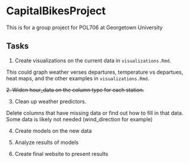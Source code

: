 # CapitalBikesProject

This is for a group project for POL706 at Georgetown University

## Tasks 

1. Create visualizations on the current data in `visualizations.Rmd`. 

This could graph weather verses departures, temperature vs departues, heat maps, and the other examples in `visualizations.Rmd`.

~~2. Widen hour_data on the column type for each station.~~

3. Clean up weather predictors.

Delete columns that have missing data or find out how to fill in that data. Some data is likely not needed (wind_direction for example)

4. Create models on the new data

5. Analyze results of models

6. Create final website to present results
